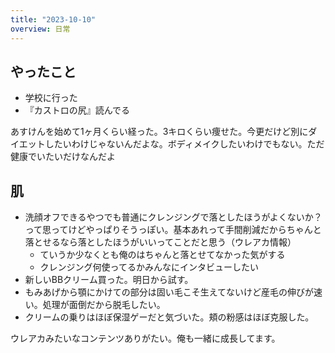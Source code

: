 ```yaml
---
title: "2023-10-10"
overview: 日常
---
```


## やったこと

- 学校に行った
- 『カストロの尻』読んでる

あすけんを始めて1ヶ月くらい経った。3キロくらい痩せた。今更だけど別にダイエットしたいわけじゃないんだよな。ボディメイクしたいわけでもない。ただ健康でいたいだけなんだよ

## 肌

- 洗顔オフできるやつでも普通にクレンジングで落としたほうがよくないか？って思ってけどやっぱりそうっぽい。基本あれって手間削減だからちゃんと落とせるなら落としたほうがいいってことだと思う（ウレアカ情報）
  - ていうか少なくとも俺のはちゃんと落とせてなかった気がする
  - クレンジング何使ってるかみんなにインタビューしたい
- 新しいBBクリーム買った。明日から試す。
- もみあげから顎にかけての部分は固い毛こそ生えてないけど産毛の伸びが速い。処理が面倒だから脱毛したい。
- クリームの乗りはほぼ保湿ゲーだと気づいた。頬の粉感はほぼ克服した。

ウレアカみたいなコンテンツありがたい。俺も一緒に成長してます。

